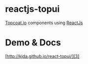 reactjs-topui
===============

[Topcoat.io][1] components using [ReactJs][2]

Demo & Docs
============

[http://kjda.github.io/react-topui/][3]


[1]: http://topcoat.io/
[2]: https://github.com/facebook/react
[3]: http://kjda.github.io/react-topui/
